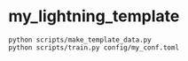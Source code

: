 # my_lightning_template
```
python scripts/make_template_data.py
python scripts/train.py config/my_conf.toml
```
